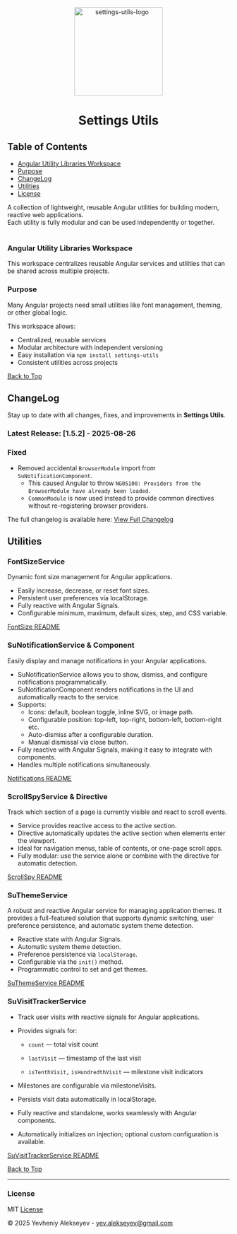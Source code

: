 
<div align="center">
  <img width="200" height="200" alt="settings-utils-logo" src="https://github.com/user-attachments/assets/e9da63c8-960d-4e06-a0ce-2cf84fff1311" />

# Settings Utils
</div>

## Table of Contents
- [Angular Utility Libraries Workspace](#angular-utility-libraries-workspace)
- [Purpose](#purpose)
- [ChangeLog](#changelog)
- [Utilities](#utilities)
- [License](#license)

A collection of lightweight, reusable Angular utilities for building modern, reactive web applications. <br />
Each utility is fully modular and can be used independently or together.
<br /><br />
### Angular Utility Libraries Workspace
This workspace centralizes reusable Angular services and utilities that can be shared across multiple projects.

### Purpose
 Many Angular projects need small utilities like font management, theming, or other global logic. 
 
 This workspace allows:
- Centralized, reusable services
- Modular architecture with independent versioning
- Easy installation via `npm install settings-utils`
- Consistent utilities across projects


[Back to Top](#table-of-contents)


## ChangeLog  
Stay up to date with all changes, fixes, and improvements in **Settings Utils**.  


### Latest Release: [1.5.2] - 2025-08-26
### Fixed

- Removed accidental `BrowserModule` import from `SuNotificationComponent`.  
  - This caused Angular to throw `NG05100: Providers from the BrowserModule have already been loaded`.  
  - `CommonModule` is now used instead to provide common directives without re-registering browser providers.

The full changelog is available here: 
[View Full Changelog](https://github.com/Greezaaa/settings-utils-lib/blob/main/projects/settings-utils/CHANGELOG.md)  

## Utilities
### FontSizeService

Dynamic font size management for Angular applications.

- Easily increase, decrease, or reset font sizes.
- Persistent user preferences via localStorage.
- Fully reactive with Angular Signals.
- Configurable minimum, maximum, default sizes, step, and CSS variable.

[FontSize README](https://github.com/Greezaaa/settings-utils-lib/blob/main/projects/settings-utils/src/lib/font-size/README.md)

### SuNotificationService & Component
 Easily display and manage notifications in your Angular applications.
- SuNotificationService allows you to show, dismiss, and configure notifications programmatically.
- SuNotificationComponent renders notifications in the UI and automatically reacts to the service.
- Supports:
	- Icons: default, boolean toggle, inline SVG, or image path.
	- Configurable position: top-left, top-right, bottom-left, bottom-right etc.
	- Auto-dismiss after a configurable duration.
	- Manual dismissal via close button.
- Fully reactive with Angular Signals, making it easy to integrate with components.
- Handles multiple notifications simultaneously.

[Notifications README](https://github.com/Greezaaa/settings-utils-lib/blob/main/projects/settings-utils/src/lib/notification/README.md)

### ScrollSpyService & Directive

Track which section of a page is currently visible and react to scroll events.

- Service provides reactive access to the active section.
- Directive automatically updates the active section when elements enter the viewport.
- Ideal for navigation menus, table of contents, or one-page scroll apps.
- Fully modular: use the service alone or combine with the directive for automatic detection.

[ScrollSpy README](https://github.com/Greezaaa/settings-utils-lib/blob/main/projects/settings-utils/src/lib/scroll-spy/README.md)

### SuThemeService
A robust and reactive Angular service for managing application themes. It provides a full-featured solution that supports dynamic switching, user preference persistence, and automatic system theme detection.
- Reactive state with Angular Signals.
- Automatic system theme detection.
- Preference persistence via `localStorage`.
- Configurable via the `init()` method.
- Programmatic control to set and get themes.

[SuThemeService README](https://github.com/Greezaaa/settings-utils-lib/blob/main/projects/settings-utils/src/lib/theme/README.md)

### SuVisitTrackerService

- Track user visits with reactive signals for Angular applications.

- Provides signals for:

	- `count` — total visit count

	- `lastVisit` — timestamp of the last visit

	- `isTenthVisit,` `isHundredthVisit` — milestone visit indicators

- Milestones are configurable via milestoneVisits.

- Persists visit data automatically in localStorage.

- Fully reactive and standalone, works seamlessly with Angular components.

- Automatically initializes on injection; optional custom configuration is available.

[SuVisitTrackerService README](https://github.com/Greezaaa/settings-utils-lib/blob/main/projects/settings-utils/src/lib/visit-tracker/README.md)

[Back to Top](#table-of-contents)

---

### License
MIT [License](https://github.com/Greezaaa/settings-utils-lib/blob/main/projects/settings-utils/LICENSE)


© 2025 Yevheniy Alekseyev - yev.alekseyev@gmail.com
